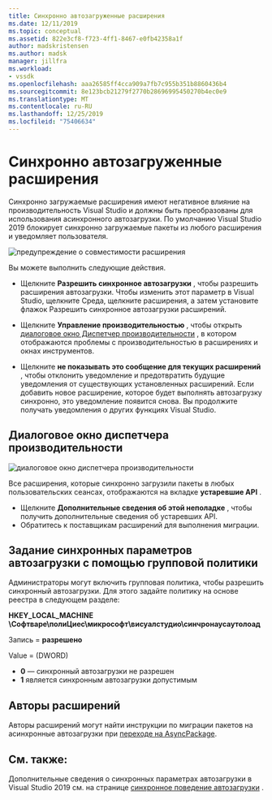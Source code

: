 ```yaml
---
title: Синхронно автозагруженные расширения
ms.date: 12/11/2019
ms.topic: conceptual
ms.assetid: 822e3cf8-f723-4ff1-8467-e0fb42358a1f
author: madskristensen
ms.author: madsk
manager: jillfra
ms.workload:
- vssdk
ms.openlocfilehash: aaa26585ff4cca909a7fb7c955b351b8860436b4
ms.sourcegitcommit: 8e123bcb21279f2770b28696995450270b4ec0e9
ms.translationtype: MT
ms.contentlocale: ru-RU
ms.lasthandoff: 12/25/2019
ms.locfileid: "75406634"
---
```

# <a name="synchronously-autoloaded-extensions"></a>Синхронно автозагруженные расширения

Синхронно загружаемые расширения имеют негативное влияние на производительность Visual Studio и должны быть преобразованы для использования асинхронного автозагрузки. По умолчанию Visual Studio 2019 блокирует синхронно загружаемые пакеты из любого расширения и уведомляет пользователя.

![предупреждение о совместимости расширения](media/extension-compatibility-warning-16-1.png.png)

Вы можете выполнить следующие действия.

- Щелкните **Разрешить синхронное автозагрузки** , чтобы разрешить расширения автозагрузки. Чтобы изменить этот параметр в Visual Studio, щелкните Среда, щелкните расширения, а затем установите флажок Разрешить синхронное автозагрузки расширений. 

- Щелкните **Управление производительностью** , чтобы открыть [диалоговое окно Диспетчер производительности](#performance-manager-dialog) , в котором отображаются проблемы с производительностью в расширениях и окнах инструментов.

- Щелкните **не показывать это сообщение для текущих расширений** , чтобы отклонить уведомление и предотвратить будущие уведомления от существующих установленных расширений. Если добавить новое расширение, которое будет выполнять автозагрузку синхронно, это уведомление появится снова. Вы продолжите получать уведомления о других функциях Visual Studio.

## <a name="performance-manager-dialog"></a>Диалоговое окно диспетчера производительности

![диалоговое окно диспетчера производительности](media/performance-manager.png)

Все расширения, которые синхронно загрузили пакеты в любых пользовательских сеансах, отображаются на вкладке **устаревшие API** .

* Щелкните **Дополнительные сведения об этой неполадке** , чтобы получить дополнительные сведения об устаревших API.
* Обратитесь к поставщикам расширений для выполнения миграции.

## <a name="specify-synchronous-autoload-settings-using-group-policy"></a>Задание синхронных параметров автозагрузки с помощью групповой политики

Администраторы могут включить групповая политика, чтобы разрешить синхронный автозагрузки. Для этого задайте политику на основе реестра в следующем разделе:

**HKEY_LOCAL_MACHINE \Софтваре\полиЦиес\микрософт\висуалстудио\синчронаусаутолоад**

Запись = **разрешено**

Value = (DWORD)
* **0** — синхронный автозагрузки не разрешен
* **1** является синхронным автозагрузки допустимым

## <a name="extension-authors"></a>Авторы расширений
Авторы расширений могут найти инструкции по миграции пакетов на асинхронные автозагрузки при [переходе на AsyncPackage](https://github.com/Microsoft/VSSDK-Extensibility-Samples/tree/master/AsyncPackageMigration).

## <a name="see-also"></a>См. также:
Дополнительные сведения о синхронных параметрах автозагрузки в Visual Studio 2019 см. на странице [синхронное поведение автозагрузки](https://aka.ms/AA52xzw) .
